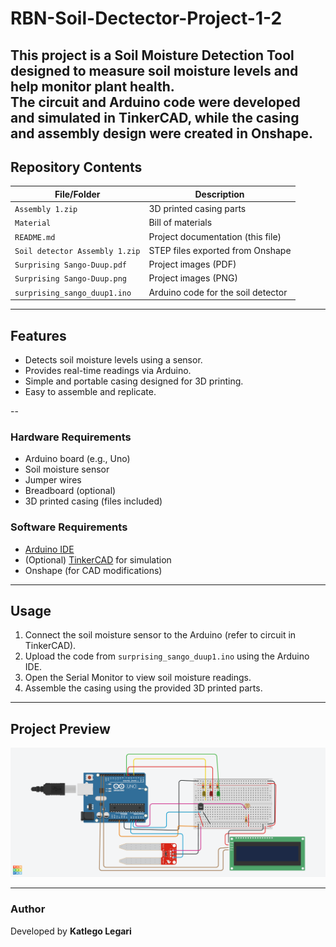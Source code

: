 # RBN-Soil-Dectector-Project-1-2
This project is a **Soil Moisture Detection Tool** designed to measure soil moisture levels and help monitor plant health.  
The circuit and Arduino code were developed and simulated in **TinkerCAD**, while the casing and assembly design were created in **Onshape**.
---

##  Repository Contents

| File/Folder | Description |
|-------------|-------------|
| `Assembly 1.zip` | 3D printed casing parts |
| `Material` | Bill of materials |
| `README.md` | Project documentation (this file) |
| `Soil detector Assembly 1.zip` | STEP files exported from Onshape |
| `Surprising Sango-Duup.pdf` | Project images (PDF) |
| `Surprising Sango-Duup.png` | Project images (PNG) |
| `surprising_sango_duup1.ino` | Arduino code for the soil detector |

---
##  Features
- Detects soil moisture levels using a sensor.  
- Provides real-time readings via Arduino.  
- Simple and portable casing designed for 3D printing.  
- Easy to assemble and replicate.  

--
### Hardware Requirements
- Arduino board (e.g., Uno)  
- Soil moisture sensor  
- Jumper wires  
- Breadboard (optional)  
- 3D printed casing (files included)  

### Software Requirements
- [Arduino IDE](https://www.arduino.cc/en/software)  
- (Optional) [TinkerCAD](https://www.tinkercad.com/) for simulation  
- Onshape (for CAD modifications)  

---

## Usage
1. Connect the soil moisture sensor to the Arduino (refer to circuit in TinkerCAD).  
2. Upload the code from `surprising_sango_duup1.ino` using the Arduino IDE.  
3. Open the Serial Monitor to view soil moisture readings.  
4. Assemble the casing using the provided 3D printed parts.  

---

## Project Preview
![Project Image](Surprising%20Sango-Duup.png)  


---

### Author
Developed by **Katlego Legari**
